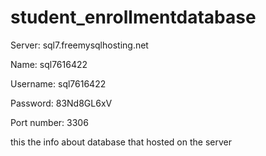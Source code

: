 # student_enrollmentdatabase
Server: sql7.freemysqlhosting.net

Name: sql7616422

Username: sql7616422

Password: 83Nd8GL6xV

Port number: 3306

this the info about database that hosted on the server 

